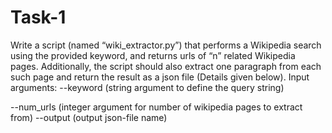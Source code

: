 # Task-1


Write a script (named “wiki_extractor.py”) that performs a Wikipedia search using the
provided keyword, and returns urls of “n” related Wikipedia pages. Additionally, the script should
also extract one paragraph from each such page and return the result as a json file (Details
given below).
Input arguments: --keyword (string argument to define the query string)

--num_urls (integer argument for number of wikipedia pages to extract from)
--output (output json-file name)
